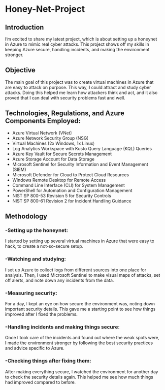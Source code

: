 # Honey-Net-Project


## Introduction

I’m excited to share my latest project, which is about setting up a honeynet in Azure to mimic real cyber attacks. This project shows off my skills in keeping Azure secure, handling incidents, and making the environment stronger.

## Objective

The main goal of this project was to create virtual machines in Azure that are easy to attack on purpose. This way, I could attract and study cyber attacks. Doing this helped me learn how attackers think and act, and it also proved that I can deal with security problems fast and well.

## Technologies, Regulations, and Azure Components Employed:

- Azure Virtual Network (VNet)
- Azure Network Security Group (NSG)
- Virtual Machines (2x Windows, 1x Linux)
- Log Analytics Workspace with Kusto Query Language (KQL) Queries
- Azure Key Vault for Secure Secrets Management
- Azure Storage Account for Data Storage
- Microsoft Sentinel for Security Information and Event Management (SIEM)
- Microsoft Defender for Cloud to Protect Cloud Resources
- Windows Remote Desktop for Remote Access
- Command Line Interface (CLI) for System Management
- PowerShell for Automation and Configuration Management
- NIST SP 800-53 Revision 5 for Security Controls
- NIST SP 800-61 Revision 2 for Incident Handling Guidance

## Methodology

### -Setting up the honeynet: 
I started by setting up several virtual machines in Azure that were easy to hack, to create a not-so-secure setup.

### -Watching and studying: 
I set up Azure to collect logs from different sources into one place for analysis. Then, I used Microsoft Sentinel to make visual maps of attacks, set off alerts, and note down any incidents from the data.

### -Measuring security: 
For a day, I kept an eye on how secure the environment was, noting down important security details. This gave me a starting point to see how things improved after I fixed the problems.

### -Handling incidents and making things secure: 
Once I took care of the incidents and found out where the weak spots were, I made the environment stronger by following the best security practices and advice specific to Azure.

### -Checking things after fixing them: 
After making everything secure, I watched the environment for another day to check the security details again. This helped me see how much things had improved compared to before.
